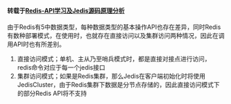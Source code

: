 #### 转载于[Redis-API学习及Jedis源码原理分析](https://www.cnblogs.com/jing99/p/12657552.html)  
由于Redis有5中数据类型，每种数据类型的基本操作API也存在差异，同时Redis有数种部署模式，在使用时，也就存在直接访问以及集群访问两种情况，因此在调用API时也有所差别。  
1. 直接访问模式；单机、主从乃至哨兵模式时，都是直接对接点进行访问，redis命令对应于每一个jedis接口      
2. 集群访问模式；如果是Redis集群，那么Jedis在客户端初始化时将使用JedisCluster，由于Redis集群下数据是分节点存储的，因此直接访问模式下的部分Redis API将不支持  

